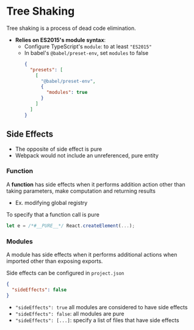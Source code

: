 # Tree Shaking

Tree shaking is a process of dead code elimination.

- **Relies on ES2015's module syntax**:
  - Configure TypeScript's `module`: to at least `"ES2015"`
  - In babel's `@babel/preset-env`, set `modules` to false
    ```json
    {
      "presets": [
        [
          "@babel/preset-env",
          {
            "modules": true
          }
        ]
      ]
    }
    ```

## Side Effects

- The opposite of side effect is pure
- Webpack would not include an unreferenced, pure entity

### Function

A **function** has side effects when it performs addition action other than
taking parameters, make computation and returning results

- Ex. modifying global registry

To specify that a function call is pure

```ts
let e = /*#__PURE__*/ React.createElement(...);
```

### Modules

A module has side effects when it performs additional actions when imported
other than exposing exports.

Side effects can be configured in `project.json`

```json
{
  "sideEffects": false
}
```

- `"sideEffects": true` all modules are considered to have side effects
- `"sideEffects": false`: all modules are pure
- `"sideEffects": [...]`: specify a list of files that have side effects
